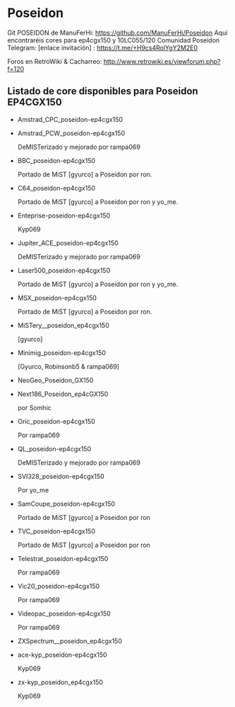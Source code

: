 # Poseidon

Git POSEIDON de ManuFerHi: https://github.com/ManuFerHi/Poseidon
Aquí encontraréis cores para ep4cgx150 y 10LC055/120
Comunidad Poseidon Telegram: [enlace invitación] : https://t.me/+H9cs4RolYgY2M2E0

Foros en RetroWiki & Cacharreo: http://www.retrowiki.es/viewforum.php?f=120

## Listado de core disponibles para Poseidon EP4CGX150

- Amstrad_CPC_poseidon-ep4cgx150 

- Amstrad_PCW_poseidon-ep4cgx150
  
  DeMISTerizado y mejorado por rampa069

- BBC_poseidon-ep4cgx150
  
  Portado de MiST [gyurco] a Poseidon por ron.

- C64_poseidon-ep4cgx150
  
  Portado de MiST [gyurco] a Poseidon por ron y yo_me.
  
- Enteprise-poseidon-ep4cgx150
  
  Kyp069

- Jupiter_ACE_poseidon-ep4cgx150
  
  DeMISTerizado y mejorado por rampa069

- Laser500_poseidon-ep4cgx150
  
  Portado de MiST [gyurco] a Poseidon por ron y yo_me.
  
- MSX_poseidon-ep4cgx150
  
  Portado de MiST [gyurco] a Poseidon por ron.
  
- MiSTery__poseidon_ep4cgx150
  
  [gyurco]
  
- Minimig_poseidon-ep4cgx150
  
  [Gyurco, Robinsonb5 & rampa069]

- NeoGeo_Poseidon_GX150

- Next186_Poseidon_ep4cGX150

  por Somhic

- Oric_poseidon-ep4cgx150
  
  Por rampa069

- QL_poseidon-ep4cgx150
  
  DeMISTerizado y mejorado por rampa069
  
- SVI328_poseidon-ep4cgx150
  
  Por yo_me
  
- SamCoupe_poseidon-ep4cgx150
  
  Portado de MiST [gyurco] a Poseidon por ron
  
- TVC_poseidon-ep4cgx150
  
  Portado de MiST [gyurco] a Poseidon por ron
  
- Telestrat_poseidon-ep4cgx150
  
  Por rampa069
  
- Vic20_poseidon-ep4cgx150
  
  Por rampa069
  
- Videopac_poseidon-ep4cgx150
  
  Por rampa069
  
- ZXSpectrum__poseidon_ep4cgx150
  

- ace-kyp_poseidon-ep4cgx150
  
  Kyp069
  
- zx-kyp_poseidon_ep4cgx150
  
  Kyp069
